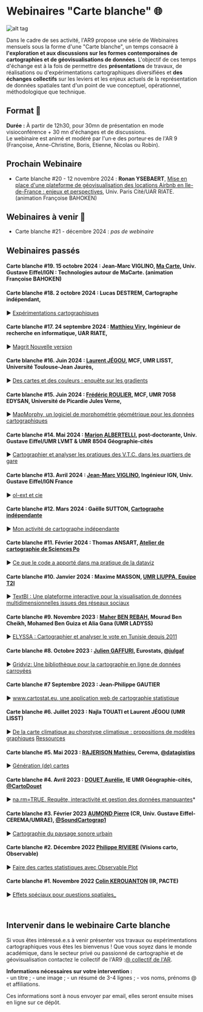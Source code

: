 # Webinaires "Carte blanche" :globe_with_meridians:

![alt tag](https://raw.githubusercontent.com/magisAR9/webinaires/main/webinaire.PNG)

Dans le cadre de ses activité, l'AR9 propose une série de Webinaires mensuels sous la forme d'une "Carte blanche", un temps consacré à **l'exploration et aux discussions sur les formes contemporaines de cartographies et de géovisualisations de données**. L'objectif de ces temps d'échange est à la fois de permettre des **présentations** de travaux, de réalisations ou d'expérimentations cartographiques diversifiées et **des échanges collectifs** sur les leviers et les enjeux actuels de la représentation de données spatiales tant d'un point de vue conceptuel, opérationnel, méthodologique que technique.

## Format :information_desk_person:

**Durée :** À partir de 12h30, pour 30mn de présentation en mode visioconférence + 30 mn d'échanges et de discussions. <br/> Le webinaire est animé et modéré par l'un·e des porteur·es de l'AR 9 (Françoise, Anne-Christine, Boris, Etienne, Nicolas ou Robin).
<br/>

## Prochain Webinaire

- Carte blanche #20 - 12 novembre 2024 : **Ronan YSEBAERT**, [Mise en place d'une plateforme de géovisualisation des locations Airbnb en Ile-de-France : enjeux et perspectives](https://magisar9.github.io/webinaires/cartogeoviz19-ysebaert.html), Univ. Paris Cité/UAR RIATE. (animation Françoise BAHOKEN) <br/>

## Webinaires à venir :calendar:

- Carte blanche #21 - décembre 2024 : _pas de webinaire_


## Webinaires passés

#### Carte blanche #19. 15 octobre 2024 : **Jean-Marc VIGLINO**, [Ma Carte](https://magisar9.github.io/webinaires/cartogeoviz18-viglino.html), Univ. Gustave Eiffel/IGN : Technologies autour de MaCarte. (animation Françoise BAHOKEN) 

#### Carte blanche #18. 2 octobre 2024 : **Lucas DESTREM, Cartographe indépendant,** <br />
:arrow_forward: [Expérimentations cartographiques](https://github.com/magisAR9/webinaires/blob/main/cartogeoviz7-LucasDestrem.md) <br/> 

#### Carte blanche #17. 24 septembre 2024 : [**Matthieu Viry**](https://mthh.github.io/portfolio/), Ingénieur de recherche en informatique, UAR RIATE, <br/>
:arrow_forward: [Magrit Nouvelle version](https://magisar9.github.io/webinaires/cartogeoviz17-viry.html) <br/>

#### Carte blanche #16. Juin 2024 : [**Laurent JÉGOU**](https://lisst.univ-tlse2.fr/accueil/hn-equipes-de-recherche/centre-interdisciplinaire-detudes-urbaines-cieu/laurent-jegou#/), MCF, UMR LISST, Université Toulouse-Jean Jaurès,<br/>

:arrow_forward: [Des cartes et des couleurs : enquête sur les gradients](https://github.com/magisAR9/webinaires/blob/main/cartogeoviz16-ljegou.md) <br/>

#### Carte blanche #15. Juin 2024 : [**Frédéric ROULIER**](https://www.u-picardie.fr/edysan/_listing-personnel/frederic-roulier/), MCF, UMR 7058 EDYSAN, Université de Picardie Jules Verne,

:arrow_forward: [MapMorphy, un logiciel de morphométrie géométrique pour les données cartographiques](https://github.com/magisAR9/webinaires/blob/main/cartogeoviz15-roulier.md)

#### Carte blanche #14. Mai 2024 : [**Marion ALBERTELLI**](https://www.linkedin.com/in/marion-albertelli-06659749), post-doctorante, Univ. Gustave Eiffel/UMR LVMT & UMR 8504 Géographie-cités

:arrow_forward: [Cartographier et analyser les pratiques des V.T.C. dans les quartiers de gare](https://github.com/magisAR9/webinaires/blob/main/cartogeovis14_malbertelli.md)

#### Carte blanche #13. Avril 2024 : [**Jean-Marc VIGLINO**](https://twitter.com/jmviglino), Ingénieur IGN, Univ. Gustave Eiffel/IGN France

:arrow_forward: [ol-ext et cie](https://github.com/magisAR9/webinaires/blob/main/cartogeoviz13_viglino.md)

#### Carte blanche #12. Mars 2024 : **Gaëlle SUTTON**, [Cartographe indépendante](https://gsutton.fr/)

:arrow_forward: [Mon activité de cartographe indépendante](https://github.com/magisAR9/webinaires/blob/main/cartogeoviz12_GaelleSutton.md)

#### Carte blanche #11. Février 2024 : **Thomas ANSART**, [Atelier de cartographie de Sciences Po](https://thomasansart.info/)

:arrow_forward: [Ce que le code a apporté dans ma pratique de la dataviz](https://magisar9.github.io/webinaires/cartogeoviz11-ansart.html)

#### Carte blanche #10. Janvier 2024 : **Maxime MASSON**, [UMR LIUPPA, Equipe T2I](https://liuppa.univ-pau.fr/fr/organisation/equipes-de-recherche/equipe-t2i.html)

:arrow_forward: [TextBI : Une plateforme interactive pour la visualisation de données multidimensionnelles issues des réseaux sociaux](https://github.com/magisAR9/webinaires/blob/main/cartogeoviz10-masson.md)

#### Carte blanche #9. Novembre 2023 : [**Maher BEN REBAH**](https://www.linkedin.com/in/ben-rebah-maher-37831160/?originalSubdomain=fr)**, Mourad Ben Cheikh, Mohamed Ben Guiza et Alia Gana** (UMR LADYSS)

:arrow_forward: [ELYSSA : Cartographier et analyser le vote en Tunisie depuis 2011](https://github.com/magisAR9/webinaires/blob/main/cartogeoviz9-benrebah.md) <br/>

#### Carte blanche #8. Octobre 2023 : [**Julien GAFFURI**](https://github.com/jgaffuri), Eurostats, [\@julgaf](https://twitter.com/julgaf)

:arrow_forward: [Gridviz: Une bibliothèque pour la cartographie en ligne de données carroyées](https://github.com/magisAR9/webinaires/blob/main/cartogeoviz8-gaffuri.md) <br/>

#### Carte blanche #7 Septembre 2023 : **Jean-Philippe GAUTIER**

:arrow_forward: [www.cartostat.eu, une application web de cartographie statistique](https://github.com/magisAR9/webinaires/blob/main/cartogeoviz7-gautier.md) <br/>

#### Carte blanche #6. Juillet 2023 : **Najla TOUATI** et **Laurent JÉGOU** (UMR LISST)

:arrow_forward: [De la carte climatique au chorotype climatique : propositions de modèles graphiques](https://github.com/magisAR9/webinaires/blob/main/cartogeoviz4-touatijegou.md) [Ressources](https://bbb-prod-rp.unistra.fr/playback/presentation/2.3/99470eae0814dfe5c9cca017ea6e2edc6966dada-1688636333439)

#### Carte blanche #5. Mai 2023 : [**RAJERISON Mathieu**](https://datagistips.hypotheses.org/author/datagistips), Cerema, [\@datagistips](https://twitter.com/datagistips) <br/>

:arrow_forward: [Génération (de) cartes](https://github.com/magisAR9/webinaires/blob/main/cartogeoviz6-rajerison.md)

#### Carte blanche #4. Avril 2023 : [**DOUET Aurélie**](https://geographie-cites.cnrs.fr/membres/aurelie-douet/), IE UMR Géographie-cités, [\@CartoDouet](https://twitter.com/CartoDouet/) <br/>

:arrow_forward: [na.rm=TRUE. Requête, interactivité et gestion des données manquantes](https://github.com/magisAR9/webinaires/blob/main/cartogeoviz5-douet.md)\*

#### Carte blanche #3. Février 2023 [AUMOND Pierre](https://pagespro.univ-gustave-eiffel.fr/pierre-aumond) (CR, Univ. Gustave Eiffel-CEREMA/UMRAE), [\@SoundCartograp1](https://twitter.com/SoundCartograp1) <br/>

:arrow_forward: [Cartographie du paysage sonore urbain](https://github.com/magisAR9/webinaires/blob/main/cartogeoviz3-aumond.md) <br/>

#### Carte blanche #2. Décembre 2022 [Philippe RIVIERE](https://observablehq.com/@fil) (Visions carto, Observable)<br/>

:arrow_forward: [Faire des cartes statistiques avec Observable Plot](https://github.com/magisAR9/webinaires/blob/main/cartogeoviz2-riviere.md)<br/>

#### Carte blanche #1. Novembre 2022 [Colin KEROUANTON](https://colinkerouanton.netlify.app/) (IR, PACTE) <br/>

:arrow_forward: [Effets spéciaux pour questions spatiales\_](https://github.com/magisAR9/webinaires/blob/main/cartogeoviz1-kerouanton.md)<br/>

<br/>

## Intervenir dans le webinaire Carte blanche

Si vous êtes intéressé.e.s à venir présenter vos travaux ou expérimentations cartographiques vous êtes les bienvenus ! Que vous soyez dans le monde académique, dans le secteur privé ou passionné de cartographie et de géovisualisation contactez le collectif de l'AR9 :[\@ collectif de l'AR](mailto:robin.cura@parisgeo.cnrs.fr,francoise.bahoken@univ-eiffel.fr,anne-christine.bronner@misha.fr,etienne.come@univ-eiffel.fr,boris.mericskay@univ-rennes2.fr,nicolas.lambert@cnrs.fr).

**Informations nécessaires sur votre intervention :** <br/> - un titre ; - une image ; - un résumé de 3-4 lignes ; - vos noms, prénoms \@ et affiliations.

Ces informations sont à nous envoyer par email, elles seront ensuite mises en ligne sur ce dépôt.

